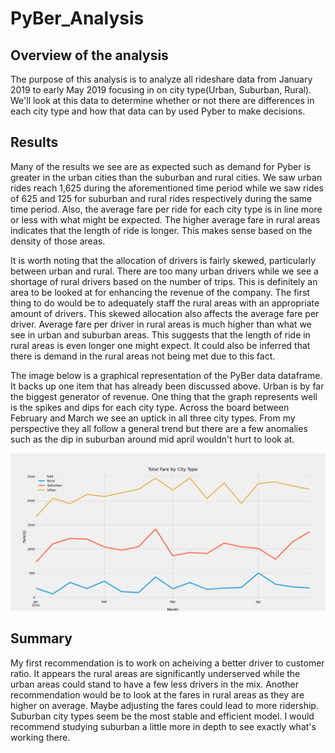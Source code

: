 # PyBer_Analysis

## Overview of the analysis

The purpose of this analysis is to analyze all rideshare data from January 2019 to early May 2019 focusing in on city type(Urban, Suburban, Rural). We'll look at this data to determine whether or not there are differences in each city type and how that data can by used Pyber to make decisions.

## Results

Many of the results we see are as expected such as demand for Pyber is greater in the urban cities than the suburban and rural cities. We saw urban rides reach 1,625 during the aforementioned time period while we saw rides of 625 and 125 for suburban and rural rides respectively during the same time period. Also, the average fare per ride for each city type is in line more or less with what might be expected. The higher average fare in rural areas indicates that the length of ride is longer. This makes sense based on the density of those areas. 

It is worth noting that the allocation of drivers is fairly skewed, particularly between urban and rural. There are too many urban drivers while we see a shortage of rural drivers based on the number of trips. This is definitely an area to be looked at for enhancing the revenue of the company. The first thing to do would be to adequately staff the rural areas with an appropriate amount of drivers. This skewed allocation also affects the average fare per driver. Average fare per driver in rural areas is much higher than what we see in urban and suburban areas. This suggests that the length of ride in rural areas is even longer one might expect. It could also be inferred that there is demand in the rural areas not being met due to this fact. 

The image below is a graphical representation of the PyBer data dataframe. It backs up one item that has already been discussed above. Urban is by far the biggest generator of revenue. One thing that the graph represents well is the spikes and dips for each city type. Across the board between February and March we see an uptick in all three city types. From my perspective they all follow a general trend but there are a few anomalies such as the dip in suburban around mid april wouldn't hurt to look at. 

![image](https://github.com/dannybarto/PyBer_Analysis/blob/main/Resources/TFCT.png)

## Summary
My first recommendation is to work on acheiving a better driver to customer ratio. It appears the rural areas are significantly underserved while the urban areas could stand to have a few less drivers in the mix. Another recommendation would be to look at the fares in rural areas as they are higher on average. Maybe adjusting the fares could lead to more ridership. Suburban city types seem be the most stable and efficient model. I would recommend studying suburban a little more in depth to see exactly what's working there. 


